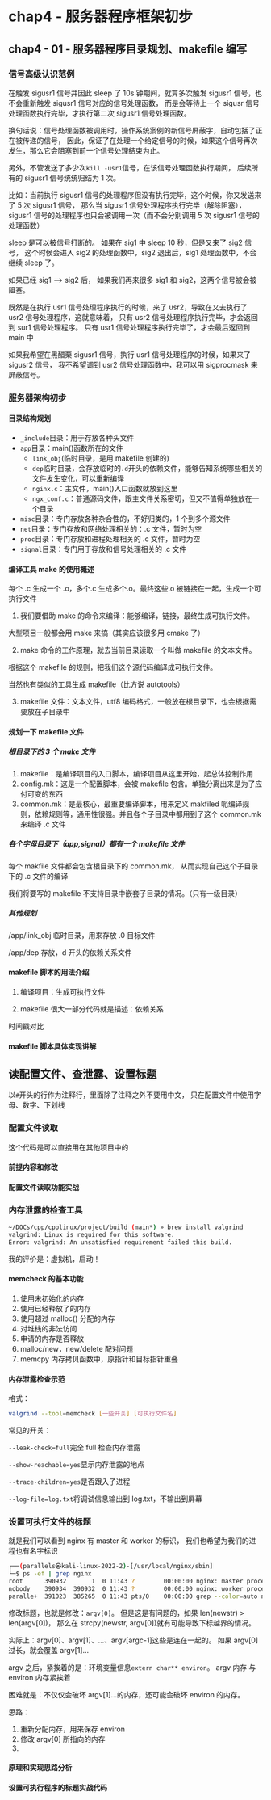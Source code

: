 # chap4 - 服务器程序框架初步

## chap4 - 01 - 服务器程序目录规划、makefile 编写

### 信号高级认识范例

在触发 sigusr1 信号并因此 sleep 了 10s 钟期间，就算多次触发 sigusr1 信号，也不会重新触发 sigusr1 信号对应的信号处理函数，
而是会等待上一个 sigusr 信号处理函数执行完毕，才执行第二次 sigusr1 信号处理函数。

换句话说：信号处理函数被调用时，操作系统案例的新信号屏蔽字，自动包括了正在被传递的信号，
因此，保证了在处理一个给定信号的时候，如果这个信号再次发生，那么它会阻塞到前一个信号处理结束为止。

另外，不管发送了多少次`kill -usr1`信号，在该信号处理函数执行期间，
后续所有的 sigusr1 信号统统归结为 1 次。

比如：当前执行 sigusr1 信号的处理程序但没有执行完毕，这个时候，你又发送来了 5 次 sigusr1 信号，
那么当 sigusr1 信号处理程序执行完毕（解除阻塞），sigusr1 信号的处理程序也只会被调用一次（而不会分别调用 5 次 sigusr1 信号的处理函数）

sleep 是可以被信号打断的。
如果在 sig1 中 sleep 10 秒，但是又来了 sig2 信号，
这个时候会进入 sig2 的处理函数中，sig2 退出后，sig1 处理函数中，不会继续 sleep 了。

如果已经 sig1 --> sig2 后，
如果我们再来很多 sig1 和 sig2，这两个信号被会被阻塞。

既然是在执行 usr1 信号处理程序执行的时候，来了 usr2，导致在又去执行了 usr2 信号处理程序，这就意味着，
只有 usr2 信号处理程序执行完毕，才会返回到 sur1 信号处理程序。
只有 usr1 信号处理程序执行完毕了，才会最后返回到 main 中

如果我希望在黑醋栗 sigusr1 信号，执行 usr1 信号处理程序的时候，如果来了 sigusr2 信号，
我不希望调到 usr2 信号处理函数中，我可以用 sigprocmask 来屏蔽信号。

### 服务器架构初步

#### 目录结构规划

- `_include`目录：用于存放各种头文件
- `app`目录：main()函数所在的文件
  - `link_obj`(临时目录，是用 makefile 创建的)
  - `dep`临时目录，会存放临时的`.d`开头的依赖文件，能够告知系统哪些相关的文件发生变化，可以重新编译
  - `nginx.c`：主文件，main()入口函数就放到这里
  - `ngx_conf.c`：普通源码文件，跟主文件关系密切，但又不值得单独放在一个目录
- `misc`目录：专门存放各种杂合性的，不好归类的，1 个到多个源文件
- `net`目录：专门存放和网络处理相关的：.c 文件，暂时为空
- `proc`目录：专门存放和进程处理相关的 .c 文件，暂时为空
- `signal`目录：专门用于存放和信号处理相关的 .c 文件

#### 编译工具 make 的使用概述

每个 .c 生成一个 .o，多个.c 生成多个.o。最终这些.o 被链接在一起，生成一个可执行文件

1. 我们要借助 make 的命令来编译：能够编译，链接，最终生成可执行文件。

大型项目一般都会用 make 来搞（其实应该很多用 cmake 了）

2. make 命令的工作原理，就去当前目录读取一个叫做 makefile 的文本文件。

根据这个 makefile 的规则，把我们这个源代码编译成可执行文件。

当然也有类似的工具生成 makefile（比方说 autotools）

3. makefile 文件：文本文件，utf8 编码格式，一般放在根目录下，也会根据需要放在子目录中

#### 规划一下 makefile 文件

##### 根目录下的 3 个 make 文件

1. makefile：是编译项目的入口脚本，编译项目从这里开始，起总体控制作用
2. config.mk：这是一个配置脚本，会被 makefile 包含。单独分离出来是为了应付可变的东西
3. common.mk：是最核心，最重要编译脚本，用来定义 makfiled 呃编译规则，依赖规则等，通用性很强。并且各个子目录中都用到了这个 common.mk 来编译 .c 文件

##### 各个字母目录下（app,signal）都有一个 makefile 文件

每个 makfile 文件都会包含根目录下的 common.mk，
从而实现自己这个子目录下的 .c 文件的编译

我们将要写的 makefile 不支持目录中嵌套子目录的情况。（只有一级目录）

##### 其他规划

/app/link_obj 临时目录，用来存放 .0 目标文件

/app/dep 存放，d 开头的依赖关系文件

#### makefile 脚本的用法介绍

1. 编译项目：生成可执行文件

2. makefile 很大一部分代码就是描述：依赖关系

时间戳对比

#### makefile 脚本具体实现讲解

<!-- TODO 王健伟老师讲那个 makefile，还是太草了，还得是cmake -->

## 读配置文件、查泄露、设置标题

以`#`开头的行作为注释行，里面除了注释之外不要用中文，
只在配置文件中使用字母、数字、下划线

### 配置文件读取

这个代码是可以直接用在其他项目中的

#### 前提内容和修改

#### 配置文件读取功能实战

### 内存泄露的检查工具

```sh
~/DOCs/cpp/cpplinux/project/build (main*) » brew install valgrind
valgrind: Linux is required for this software.
Error: valgrind: An unsatisfied requirement failed this build.
```

我的评价是：虚拟机，启动！

#### memcheck 的基本功能

1. 使用未初始化的内存
2. 使用已经释放了的内存
3. 使用超过 malloc() 分配的内存
4. 对堆栈的非法访问
5. 申请的内存是否释放
6. malloc/new，new/delete 配对问题
7. memcpy 内存拷贝函数中，原指针和目标指针重叠

#### 内存泄露检查示范

格式：

```sh
valgrind --tool=memcheck [一些开关] [可执行文件名]
```

常见的开关：

`--leak-check=full`完全 full 检查内存泄露

`--show-reachable=yes`显示内存泄露的地点

`--trace-children=yes`是否跟入子进程

`--log-file=log.txt`将调试信息输出到 log.txt，不输出到屏幕

### 设置可执行文件的标题

就是我们可以看到 nginx 有 master 和 worker 的标识，
我们也希望为我们的进程也有名字标识

```sh
┌──(parallels㉿kali-linux-2022-2)-[/usr/local/nginx/sbin]
└─$ ps -ef | grep nginx
root      390932       1  0 11:43 ?        00:00:00 nginx: master process ./nginx
nobody    390934  390932  0 11:43 ?        00:00:00 nginx: worker process
paralle+  391023  385265  0 11:43 pts/0    00:00:00 grep --color=auto nginx
```

修改标题，也就是修改：`argv[0]`。
但是这是有问题的，如果 len(newstr) > len(argv[0])，
那么在 strcpy(newstr, argv[0])就有可能导致下标越界的情况。

实际上：argv[0]、argv[1]、...、argv[argc-1]这些是连在一起的。
如果 argv[0]过长，就会覆盖 argv[1]...

argv 之后，紧挨着的是：环境变量信息`extern char** environ`。
argv 内存 与 environ 内存紧挨着

困难就是：不仅仅会破坏 argv[1]...的内存，还可能会破坏 environ 的内存。

思路：

1. 重新分配内存，用来保存 environ
2. 修改 argv[0] 所指向的内存
3.

#### 原理和实现思路分析

#### 设置可执行程序的标题实战代码
